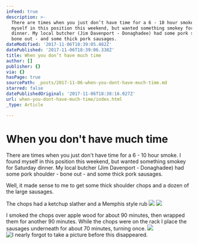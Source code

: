 ```yaml
---
inFeed: true
description: >-
  There are times when you just don’t have time for a 6 - 10 hour smoke. I found
  myself in this position this weekend, but wanted something smokey for Saturday
  dinner. My local butcher (Jim Davenport - Donaghadee) had some pork shoulder -
  bone out - and some thick pork sausages.
dateModified: '2017-11-06T18:39:05.482Z'
datePublished: '2017-11-06T18:39:06.338Z'
title: When you don’t have much time
author: []
publisher: {}
via: {}
hasPage: true
sourcePath: _posts/2017-11-06-when-you-dont-have-much-time.md
starred: false
datePublishedOriginal: '2017-11-06T18:38:16.027Z'
url: when-you-dont-have-much-time/index.html
_type: Article

---
```

# When you don't have much time

There are times when you just don't have time for a 6 - 10 hour smoke. I found myself in this position this weekend, but wanted something smokey for Saturday dinner. My local butcher (Jim Davenport - Donaghadee) had some pork shoulder - bone out - and some thick pork sausages.

Well, it made sense to me to get some thick shoulder chops and a dozen of the large sausages.

The chops had a ketchup slather and a Memphis style rub
![](https://imgflo.herokuapp.com/graph/2b2431f8e7ba7b0/613f5036f93598395a6f51469b26171e/croprotate.jpg?cropheight=3264&cropwidth=2448&degrees=-90&input=https%3A%2F%2Fthe-grid-user-content.s3-us-west-2.amazonaws.com%2F79ab223b-99cd-44b2-a4b3-e1baa2b5aefc.jpg&x=0&y=0)
![](https://imgflo.herokuapp.com/graph/2b2431f8e7ba7b0/20546d2fce98a2fc309b60021064b148/croprotate.jpg?cropheight=3264&cropwidth=2448&degrees=-90&input=https%3A%2F%2Fthe-grid-user-content.s3-us-west-2.amazonaws.com%2F49be4895-51d8-4537-a950-bec3f9d8a97b.jpg&x=0&y=0)

I smoked the chops over apple wood for about 90 minutes, then wrapped them for another 90 minutes. While the chops were on the rack I place the sausages underneath for about 70 minutes, turning once.
![](https://imgflo.herokuapp.com/graph/2b2431f8e7ba7b0/807bf73c199e5ee7b765dca56777a4f0/croprotate.jpg?cropheight=3264&cropwidth=2448&degrees=-90&input=https%3A%2F%2Fthe-grid-user-content.s3-us-west-2.amazonaws.com%2F1eb9bc65-07dd-419b-b985-8374003d0c65.jpg&x=0&y=0)
![I nearly forgot to take a picture before this disappeared.](https://the-grid-user-content.s3-us-west-2.amazonaws.com/7232bd56-20c2-4606-b961-b99ac0bf1ed6.jpg)